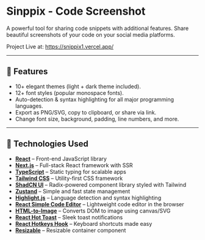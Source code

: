 # Sinppix - Code Screenshot

A powerful tool for sharing code snippets with additional features. Share beautiful screenshots of your code on your social media platforms.

Project Live at: https://snippix1.vercel.app/

---

## 🎨 Features

- 10+ elegant themes (light + dark theme included).
- 12+ font styles (popular monospace fonts).
- Auto-detection & syntax highlighting for all major programming languages.
- Export as PNG/SVG, copy to clipboard, or share via link.
- Change font size, background, padding, line numbers, and more.

---

## 🧪 Technologies Used

- [**React**](https://react.dev) – Front-end JavaScript library
- [**Next.js**](https://nextjs.org) – Full-stack React framework with SSR
- [**TypeScript**](https://www.typescriptlang.org) – Static typing for scalable
  apps
- [**Tailwind CSS**](https://tailwindcss.com) – Utility-first CSS framework
- [**ShadCN UI**](https://ui.shadcn.dev) – Radix-powered component library
  styled with Tailwind
- [**Zustand**](https://github.com/pmndrs/zustand) – Simple and fast state
  management
- [**Highlight.js**](https://highlightjs.org) – Language detection and syntax
  highlighting
- [**React Simple Code Editor**](https://github.com/satya164/react-simple-code-editor)
  – Lightweight code editor in the browser
- [**HTML-to-Image**](https://github.com/bubkoo/html-to-image) – Converts DOM to
  image using canvas/SVG
- [**React Hot Toast**](https://react-hot-toast.com) – Sleek toast notifications
- [**React Hotkeys Hook**](https://github.com/JohannesKlauss/react-hotkeys-hook)
  – Keyboard shortcuts made easy
- [**Resizable**](https://github.com/bokuweb/react-resizable-box) – Resizable
  container component
